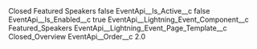 <?xml version="1.0" encoding="UTF-8"?>
<CustomMetadata xmlns="http://soap.sforce.com/2006/04/metadata" xmlns:xsi="http://www.w3.org/2001/XMLSchema-instance" xmlns:xsd="http://www.w3.org/2001/XMLSchema">
    <label>Closed Featured Speakers</label>
    <protected>false</protected>
    <values>
        <field>EventApi__Is_Active__c</field>
        <value xsi:type="xsd:boolean">false</value>
    </values>
    <values>
        <field>EventApi__Is_Enabled__c</field>
        <value xsi:type="xsd:boolean">true</value>
    </values>
    <values>
        <field>EventApi__Lightning_Event_Component__c</field>
        <value xsi:type="xsd:string">Featured_Speakers</value>
    </values>
    <values>
        <field>EventApi__Lightning_Event_Page_Template__c</field>
        <value xsi:type="xsd:string">Closed_Overview</value>
    </values>
    <values>
        <field>EventApi__Order__c</field>
        <value xsi:type="xsd:double">2.0</value>
    </values>
</CustomMetadata>
